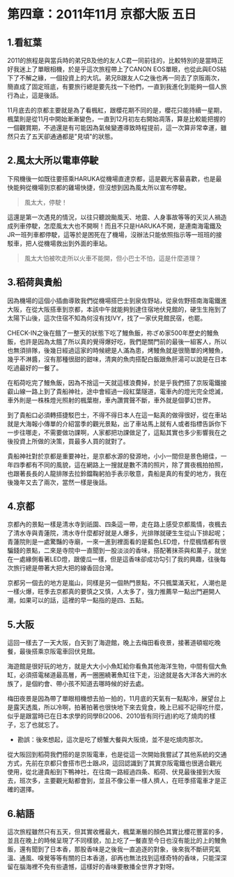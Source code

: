 # 第四章：2011年11月 京都大阪 五日

## 1.看紅葉
2011的旅程是與當兵時的弟兄B及他的友人C君一同前往的，比較特別的是當時正好我迷上了單眼相機，於是乎這次旅程帶上了CANON EOS單眼，也從此與EOS結下了不解之緣，一個投資上的大坑。弟兄B跟友人C之後也再一同去了京阪兩次，簡直成了固定班底，有要旅行總是要先找一下他們，一直到我進化到能夠一個人旅行為止，這是後話。

11月底去的京都主要就是為了看楓紅，跟櫻花期不同的是，櫻花只能持續一星期，楓葉則是從11月中開始漸漸變色，一直到12月初左右開始凋落，算是比較能把握的一個觀賞期，不過還是有可能因為氣候變遷導致時程提前，這一次算非常幸運，雖然只去了五天卻通通都是"見頃"的狀態。

## 2.風太大所以電車停駛
下飛機後一如既往要搭乘HARUKA從機場直達京都，這是觀光客最喜歡，也是最快能夠從機場到京都的雞場快捷，但沒想到因為風太所以宣布停駛。

> 風太大，停駛！

這還是第一次遇見的情況，以往只聽說颱風天、地震、人身事故等等的天災人禍造成列車停駛，怎麼風太大也不開啊！而且不只是HARUKA不開，是連南海電鐵及JR一班列車都停駛，這等於是困死在了機場，沒辦法只能依照指示等一班班的接駁車，把人從機場救出到外面的車站。

> 風太大怕被吹走所以火車不能開，但小巴士不怕，這是什麼道理？

## 3.稻荷與貴船
因為機場的這個小插曲導致我們從機場搭巴士到泉佐野站，從泉佐野搭南海電鐵進大阪，在從大阪搭車到京都，本該中午就能夠到達住宿地伏見館的，硬生生拖到了太陽下山後，這次住宿不知為何沒有找IVY，找了一家伏見館民宿，也罷。

CHECK-IN之後在餓了一整天的狀態下吃了鰻魚飯，祢ざめ家500年歷史的鰻魚飯，也許是因為太餓了所以真的覺得爆好吃，我們是關門前的最後一組客人，所以也無須排隊，後幾日經過這家的時候總是人滿為患，烤鰻魚就是很簡單的烤鰻魚，幾乎不淋醬，沒有那種很甜的甜味，清爽的魚肉搭配白飯跟魚肝湯可以說是在日本吃過最好的一餐了。

在稻荷吃完了鰻魚飯，因為不捨這一天就這樣浪費掉，於是乎我們搭了京阪電鐵接叡山線一路上到了貴船神社，途中會經過一段紅葉隧道，電車內的燈光完全熄滅，車外則是一株株燈光照射的楓葉樹，車內讚賞聲不斷，車外就是個夢幻世界。

到了貴船口必須轉搭捷駁巴士，不得不得日本人在這一點真的做得很好，從在車站就是大海報小傳單的介紹當季的觀光景點，出了車站馬上就有人或者指標告訴你下一步往哪走，不需要做功課啊，人家都把功課做足了，這點其實也多少影響我在之後投資上所做的決策，買最多人買的就對了。

貴船神社對於京都是重要神社，是京都水源的發源地，小小一間但是景色絕佳，一年四季都有不同的風貌，這在網路上一搜就是數不清的照片，除了賞夜楓拍拍照，也跟著長長的人龍排隊去拉鈴鐺鞠躬拍手表示敬意，貴船是真的有愛的地方，我在後幾年又去了兩次，當然一樣是後話。

## 4.京都
京都內的景點一樣是清水寺到祇園、四条這一帶，走在路上感受京都風情，夜楓去了清水寺與青蓮院，清水寺什麼都好就是人爆多，光排隊就硬生生從山下排起呢；青蓮院則是一處驚豔的寺廟，一來一進到裡面看的是藍色LED燈，什麼楓情都有很騙錢的景點，二來是寺院中一直聞到一股淡淡的香味，搭配著抹茶與和菓子，就坐在一處緣側看著LED燈，跟傻瓜一樣，但是這香味卻成功勾引了我的興趣，往後每次旅行總是帶著大把大把的線香回台灣。

京都另一個去的地方是嵐山，同樣是另一個熱門景點，不只楓葉滿天紅，人潮也是一樣火爆，旺季去京都真的要慎之又慎，人太多了，強力推薦早一點出門避開人潮，如果可以的話，這裡的早一點指的是四、五點。

## 5.大阪
這回一樣去了一天大阪，白天到了海遊館，晚上去梅田看夜景，接著道頓堀吃晚餐，最後搭乘京阪電車回伏見館。

海遊館是很好玩的地方，就是大大小小魚缸給你看魚其他海洋生物，中間有個大魚缸，必須搭電梯道最高層，再一圈圈繞著魚缸往下走，沿途就是各大洋各大洲的水族了，是個約會、帶小孩不知道去哪時候的好去處。

梅田夜景是因為帶了單眼相機想去拍一拍的，11月底的天氣有一點點冷，展望台上是露天透風，所以冷啊，拍著拍著也很快地下來去覓食，晚上已經不記得吃什麼，似乎是跟當時已在日本求學的同學B(2006、2010皆有同行過)約吃了燒肉的樣子，忘了也就忘了。
* 勘誤：後來想起，這次是吃了螃蟹大餐與大阪燒，並不是吃燒肉那次。


從大阪回到稻荷我們搭的是京阪電車，也是從這一次開始我嘗試了其他系統的交通方式，先前在京都只會搭市巴士跟JR，這回認識到了其實京阪電鐵也很適合觀光使用，從北邊貴船到下鴨神社，在往南一路經過四条、稻荷、伏見最後接到大阪去，班次多，主要觀光點都會到，並且不像公車一樣人擠人，在旺季搭電車才是正確的選擇。

## 6.結語
這次旅程雖然只有五天，但其實收穫最大，楓葉漸層的顏色其實比櫻花豐富的多，並且在晚上的時候呈現了不同樣貌，加上吃了一餐直至今日也沒有能比的上的鰻魚飯，還有聞到了日本香，那股香味是之後我一直追逐的對象，後來我不斷研究氣溫、通風、嗅覺等等有關的日本香道，卻再也無法找到這樣奇特的香味，只能深深留在腦海裡不免有些遺憾，這樣好的香味要散播全世界才對呀。
